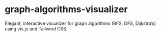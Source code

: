 # graph-algorithms-visualizer
Elegant, interactive visualizer for graph algorithms (BFS, DFS, Dijkstra’s) using vis.js and Tailwind CSS.
